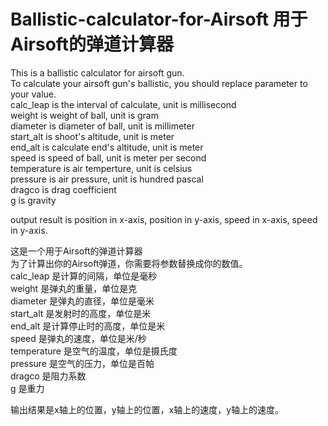 # Ballistic-calculator-for-Airsoft 用于Airsoft的弹道计算器

This is a ballistic calculator for airsoft gun.  
To calculate your airsoft gun's ballistic, you should replace parameter to your value.  
calc_leap is the interval of calculate, unit is millisecond  
weight is weight of ball, unit is gram  
diameter is diameter of ball, unit is millimeter  
start_alt is shoot's altitude, unit is meter  
end_alt is calculate end's altitude, unit is meter  
speed is speed of ball, unit is meter per second  
temperature is air temperture, unit is celsius  
pressure is air pressure, unit is hundred pascal  
dragco is drag coefficient  
g is gravity  
  
output result is position in x-axis, position in y-axis, speed in x-axis, speed in y-axis.  
  
这是一个用于Airsoft的弹道计算器  
为了计算出你的Airsoft弹道，你需要将参数替换成你的数值。  
calc_leap 是计算的间隔，单位是毫秒  
weight 是弹丸的重量，单位是克  
diameter 是弹丸的直径，单位是毫米  
start_alt 是发射时的高度，单位是米  
end_alt 是计算停止时的高度，单位是米  
speed 是弹丸的速度，单位是米/秒  
temperature 是空气的温度，单位是摄氏度  
pressure 是空气的压力，单位是百帕  
dragco 是阻力系数  
g 是重力 
  
输出结果是x轴上的位置，y轴上的位置，x轴上的速度，y轴上的速度。  
